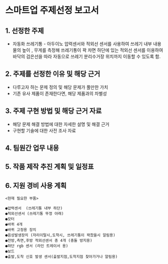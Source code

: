 # 스마트업 주제선정 보고서 

## 1. 선정한 주제
* 자동화 쓰레기통 - 아두이노 압력센서와 적외선 센서를 사용하여 쓰레기 내부 내용물의 높이 , 무게를 측정해 쓰레기통이 꽉 차면 하단에 있는 적외선 센서를 이용하여
  바닥의 검은선을 따라 자동으로 쓰레기 분리수거장 위치까지 이동할 수 있도록 함.

## 2. 주제를 선정한 이유 및 해당 근거
 * 다루고자 하는 문제 정의 및 해당 문제가 풀만한 가치
 * 기존 유사 제품이 존재한다면, 해당 제품과의 차별성
## 3. 주제 구현 방법 및 해당 근거 자료
 * 해당 문제 해결 방법에 대한 자세한 설명 및 해결 근거
 * 구현할 기술에 대한 사전 조사 자료
## 4. 팀원간 업무 내용
## 5. 작품 제작 추진 계획 및 일정표
## 6. 지원 경비 사용 계획

 ```
<현재 필요한 부품>

●압력센서  (쓰레기통 내부 하단)
●적외선센서 (쓰레기통 뚜껑 아래)
●모터
●바퀴 4개
●바퀴 고정용 장치
●음성발생장치 (자리이탈시,도착시, 쓰레기통이 꽉찼을시 알림용)
●전방,측면,후방 적외선센서 총 4개 (충돌 방지용)
●하단 rgb 센서 (라인 트레이서 용)
●보드
●출발,도착 신호 발생 센서(출발지점,도착지점 찾아가거나 알림용)
```
